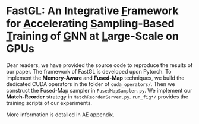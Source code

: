 # FastGL: An Integrative <u>F</u>ramework for <u>A</u>ccelerating <u>S</u>ampling-Based <u>T</u>raining of <u>G</u>NN at <u>L</u>arge-Scale on GPUs


Dear readers, we have provided the source code to reproduce the results of our paper. The framework of FastGL is developed upon Pytorch. To implement the **Memory-Aware** and **Fused-Map**
techniques, we build the dedicated CUDA operators in the folder of `cuda_operators/`. Then we 
construct the Fused-Map sampler in `FusedMapSampler.py`. We implement our **Match-Reorder** 
strategy in `MatchReorderServer.py`. `run_fig*/` provides the training scripts of our experiments.

More information is detailed in AE appendix.

